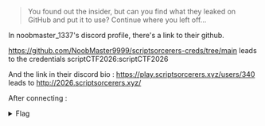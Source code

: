 > You found out the insider, but can you find what they leaked on GitHub and put it to use? Continue where you left off...

In noobmaster_1337's discord profile, there's a link to their github.

https://github.com/NoobMaster9999/scriptsorcerers-creds/tree/main leads to the credentials scriptCTF2026:scriptCTF2026

And the link in their discord bio : https://play.scriptsorcerers.xyz/users/340 leads to http://2026.scriptsorcerers.xyz/ 

After connecting : 

<details>
<summary>Flag</summary>

`scriptCTF{scriptCTF_2026_leaked?!!}`

</details>
